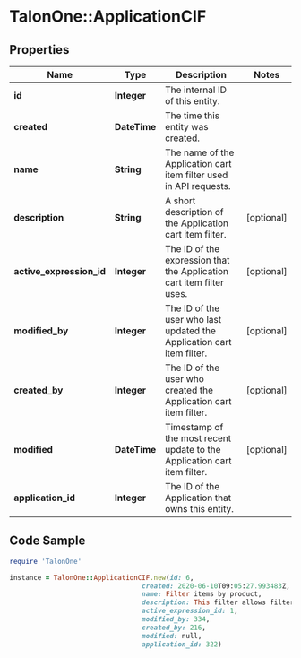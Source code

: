 # TalonOne::ApplicationCIF

## Properties

Name | Type | Description | Notes
------------ | ------------- | ------------- | -------------
**id** | **Integer** | The internal ID of this entity. | 
**created** | **DateTime** | The time this entity was created. | 
**name** | **String** | The name of the Application cart item filter used in API requests. | 
**description** | **String** | A short description of the Application cart item filter. | [optional] 
**active_expression_id** | **Integer** | The ID of the expression that the Application cart item filter uses. | [optional] 
**modified_by** | **Integer** | The ID of the user who last updated the Application cart item filter. | [optional] 
**created_by** | **Integer** | The ID of the user who created the Application cart item filter. | [optional] 
**modified** | **DateTime** | Timestamp of the most recent update to the Application cart item filter. | [optional] 
**application_id** | **Integer** | The ID of the Application that owns this entity. | 

## Code Sample

```ruby
require 'TalonOne'

instance = TalonOne::ApplicationCIF.new(id: 6,
                                 created: 2020-06-10T09:05:27.993483Z,
                                 name: Filter items by product,
                                 description: This filter allows filtering by shoes,
                                 active_expression_id: 1,
                                 modified_by: 334,
                                 created_by: 216,
                                 modified: null,
                                 application_id: 322)
```


